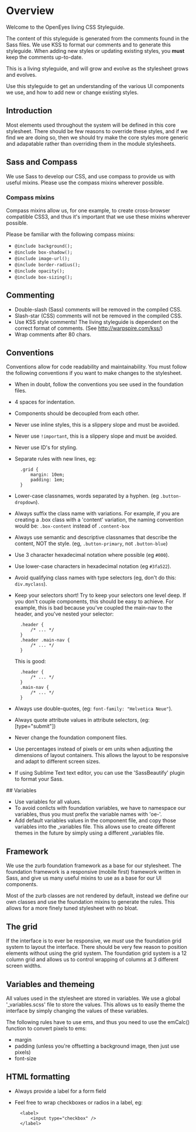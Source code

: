 # Overview

Welcome to the OpenEyes living CSS Styleguide.

The content of this styleguide is generated from the comments found in the Sass files.
We use KSS to format our comments and to generate this styleguide. When adding new styles
or updating existing styles, you **must** keep the comments up-to-date.

This is a living styleguide, and will grow and evolve as the stylesheet grows and evolves.

Use this styleguide to get an understanding of the various UI components we use, and how to add new or change existing styles.

## Introduction

Most elements used throughout the system will be defined in this core stylesheet.
There should be few reasons to override these styles, and if we find we are doing so,
then we should try make the core styles more generic and adapatable rather than
overriding them in the module stylesheets.

## Sass and Compass

We use Sass to develop our CSS, and use compass to provide us with useful mixins. Please
use the compass mixins wherever possible.

### Compass mixins

Compass mixins allow us, for one example, to create cross-browser compatible CSS3,
and thus it's important that we use these mixins wherever possible.

Please be familiar with the following compass mixins:

* `@include background();`
* `@include box-shadow();`
* `@include image-url();`
* `@include border-radius();`
* `@include opacity();`
* `@include box-sizing();`

## Commenting

* Double-slash (Sass) comments will be removed in the compiled CSS.
* Slash-star (CSS) comments will not be removed in the compiled CSS.
* Use KSS style comments! The living styleguide is dependent on the correct
  format of comments. (See http://warpspire.com/kss/)
* Wrap comments after 80 chars.

## Conventions

Conventions allow for code readability and maintainability. You must follow
the following conventions if you want to make changes to the stylesheet.

* When in doubt, follow the conventions you see used in the foundation files.
* 4 spaces for indentation.
* Components should be decoupled from each other.
* Never use inline styles, this is a slippery slope and must be avoided.
* Never use `!important`, this is a slippery slope and must be avoided.
* Never use ID's for styling.
* Separate rules with new lines, eg:

        .grid {
            margin: 10em;
            padding: 1em;
        }

* Lower-case classnames, words separated by a hyphen. (eg `.button-dropdown`).
* Always suffix the class name with variations. For example, if you are creating
  a .box class with a 'content' variation, the naming convention would be:
  `.box-content` instead of `.content-box`
* Always use semantic and descriptive classnames that describe the content, NOT the style.
  (eg, `.button-primary`, not `.button-blue`)
* Use 3 character hexadecimal notation where possible (eg `#000`).
* Use lower-case characters in hexadecimal notation (eg `#3fa522`).
* Avoid qualifying class names with type selectors (eg, don't do this: `div.myclass`).
* Keep your selectors short! Try to keep your selectors one level deep. If you don't couple
  components, this should be easy to achieve. For example, this is bad because you've coupled
  the main-nav to the header, and you've nested your selector:

        .header {
            /* ... */
        }
        .header .main-nav {
            /* ... */
        }

  This is good:

        .header {
            /* ... */
        }
        .main-nav {
            /* ... */
        }

* Always use double-quotes, (eg: `font-family: "Helvetica Neue"`).
* Always quote attribute values in attribute selectors, (eg: [type="submit"])
* Never change the foundation component files.
* Use percentages instead of pixels or em units when adjusting the dimensions of
  layout containers. This allows the layout to be responsive and adapt to different
  screen sizes.
* If using Sublime Text text editor, you can use the 'SassBeautify'
  plugin to format your Sass.

## Variables

* Use variables for all values.
* To avoid conlicts with foundation variables, we have to namespace our variables,
  thus you must prefix the variable names with 'oe-'.
* Add default variables values in the component file, and copy those variables
  into the _variables file. This allows use to create different themes in the future
  by simply using a different _variables file.

## Framework

We use the zurb foundation framework as a base for our stylesheet. The foundation framework
is a responsive (mobile first) framework written in Sass, and give us many useful mixins to
use as a base for our UI components.

Most of the zurb classes are not rendered by default, instead we define our own classes and
use the foundation mixins to generate the rules. This allows for a more finely tuned stylesheet
with no bloat.

## The grid

If the interface is to ever be responsive, we *must* use the foundation grid system to layout
the interface. There should be very few reason to position elements without using the grid
system. The foundation grid system is a 12 column grid and allows us to control wrapping of
columns at 3 different screen widths.

## Variables and themeing

All values used in the stylesheet are stored in variables. We use a global '_variables.scss'
file to store the values. This allows us to easily theme the interface by simply changing the values
of these variables.

The following rules have to use ems, and thus you need to use the emCalc() function to convert pixels to ems:

* margin
* padding (unless you're offsetting a background image, then just use pixels)
* font-size

## HTML formatting

* Always provide a label for a form field
* Feel free to wrap checkboxes or radios in a label, eg:

        <label>
            <input type="checkbox" />
        </label>